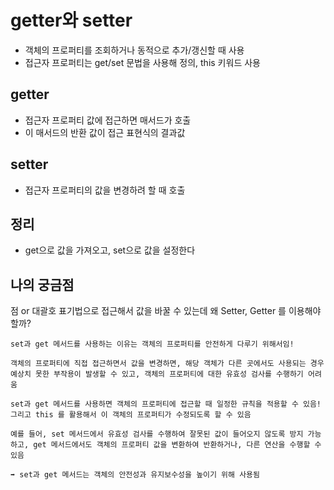 # getter와 setter

- 객체의 프로퍼티를 조회하거나 동적으로 추가/갱신할 때 사용
- 접근자 프로퍼티는 get/set 문법을 사용해 정의, this 키워드 사용

## getter

- 접근자 프로퍼티 값에 접근하면 매서드가 호출
- 이 매서드의 반환 값이 접근 표현식의 결과값

## setter

- 접근자 프로퍼티의 값을 변경하려 할 때 호출

## 정리

- get으로 값을 가져오고, set으로 값을 설정한다

## 나의 궁금점

점 or 대괄호 표기법으로 접근해서 값을 바꿀 수 있는데 왜 Setter, Getter 를 이용해야 할까?

    set과 get 메서드를 사용하는 이유는 객체의 프로퍼티를 안전하게 다루기 위해서임!

    객체의 프로퍼티에 직접 접근하면서 값을 변경하면, 해당 객체가 다른 곳에서도 사용되는 경우 예상치 못한 부작용이 발생할 수 있고, 객체의 프로퍼티에 대한 유효성 검사를 수행하기 어려움

    set과 get 메서드를 사용하면 객체의 프로퍼티에 접근할 때 일정한 규칙을 적용할 수 있음! 그리고 this 를 활용해서 이 객체의 프로퍼티가 수정되도록 할 수 있음

    예를 들어, set 메서드에서 유효성 검사를 수행하여 잘못된 값이 들어오지 않도록 방지 가능하고, get 메서드에서도 객체의 프로퍼티 값을 변환하여 반환하거나, 다른 연산을 수행할 수 있음

    ➡️ set과 get 메서드는 객체의 안전성과 유지보수성을 높이기 위해 사용됨
